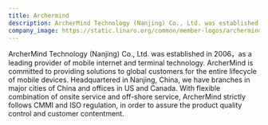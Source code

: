 ```yaml
---
title: Archermind
description: ArcherMind Technology (Nanjing) Co., Ltd. was established in 2006，as a leading provider of mobile internet and terminal technology.
company_image: https://static.linaro.org/common/member-logos/archermind.jpg
---
```

ArcherMind Technology (Nanjing) Co., Ltd. was established in 2006，as a leading provider of mobile internet and terminal technology. ArcherMind is committed to providing solutions to global customers for the entire lifecycle of mobile devices. Headquartered in Nanjing, China, we have branches in major cities of China and offices in US and Canada. With flexible combination of onsite service and off-shore service, ArcherMind strictly follows CMMI and ISO regulation, in order to assure the product quality control and customer contentment.
